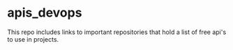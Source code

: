 # apis_devops
This repo includes links to important repositories that hold a list of free api's to use in projects. 
